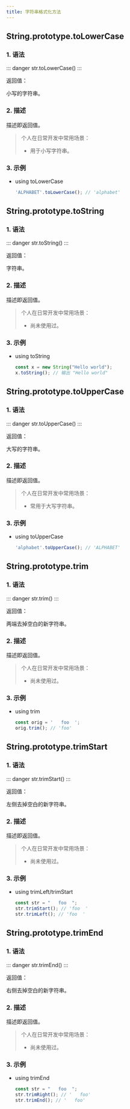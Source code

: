 ```yaml
---
title: 字符串格式化方法
---
```


## String.prototype.toLowerCase

### 1. 语法

::: danger
str.toLowerCase()
:::

返回值：

小写的字符串。

### 2. 描述

描述即返回值。

> 个人在日常开发中常用场景：
>
> - 用于小写字符串。

### 3. 示例

+ using toLowerCase

  ```js
  'ALPHABET'.toLowerCase(); // 'alphabet'
  ```



## String.prototype.toString

### 1. 语法

::: danger
str.toString()
:::

返回值：

字符串。

### 2. 描述

描述即返回值。

> 个人在日常开发中常用场景：
>
> - 尚未使用过。

### 3. 示例

+ using toString

  ```js
  const x = new String("Hello world");
  x.toString(); // 输出 "Hello world"
  ```



## String.prototype.toUpperCase

### 1. 语法

::: danger
str.toUpperCase()
:::

返回值：

大写的字符串。

### 2. 描述

描述即返回值。

> 个人在日常开发中常用场景：
>
> - 常用于大写字符串。

### 3. 示例

+ using toUpperCase

  ```js
  'alphabet'.toUpperCase(); // 'ALPHABET'
  ```



## String.prototype.trim

### 1. 语法

::: danger
str.trim()
:::

返回值：

两端去掉空白的新字符串。

### 2. 描述

描述即返回值。

> 个人在日常开发中常用场景：
>
> - 尚未使用过。

### 3. 示例

+ using trim

  ```js
  const orig = '   foo  ';
  orig.trim(); // 'foo'
  ```



## String.prototype.trimStart

### 1. 语法

::: danger
str.trimStart()
:::

返回值：

左侧去掉空白的新字符串。

### 2. 描述

描述即返回值。

> 个人在日常开发中常用场景：
>
> - 尚未使用过。

### 3. 示例

+ using trimLeft/trimStart

  ```js
  const str = "   foo  ";
  str.trimStart(); // 'foo  '
  str.trimLeft(); // 'foo  '
  ```



## String.prototype.trimEnd

### 1. 语法

::: danger
str.trimEnd()
:::

返回值：

右侧去掉空白的新字符串。

### 2. 描述

描述即返回值。

> 个人在日常开发中常用场景：
>
> - 尚未使用过。

### 3. 示例

+ using trimEnd

  ```js
  const str = "   foo  ";
  str.trimRight(); // '   foo'
  str.trimEnd(); // '   foo'
  ```

